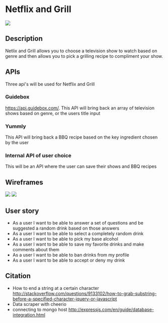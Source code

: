 # Netflix and Grill

![](http://chipchickcom.wpengine.netdna-cdn.com/wp-content/uploads/2016/04/p7521_column_grid_12-508x508.jpg)

## Description
Netlix and Grill allows you to choose a television show to watch based on genre and then allows you to pick a grilling recipe to compliment your show.

## APIs
Three api's will be used for Netflix and Grill

### Guidebox
https://api.guidebox.com/.
This API will bring back an array of television shows based on genre, or the users title input

### Yummly
This API will bring back a BBQ recipe based on the key ingredient chosen by the user

### Internal API of user choice
This will be an API where the user can save their shows and BBQ recipes


## Wireframes
![](http://i.imgur.com/AddKPM0.png)
![](http://i.imgur.com/FGsRaML.png)

## User story

- As a user I want to be able to answer a set of questions and be suggested a random drink based on those answers
- As a user I want to be able to select a completely random drink
- As a user I want to be able to pick my base alcohol
- As a user I want to be able to save my favorite drinks and make comments about them
- As a user I want to be able to ban drinks from my profile
- As a user I want to  be able to accept or deny my drink 

## Citation
- How to end a string at a certain character http://stackoverflow.com/questions/9133102/how-to-grab-substring-before-a-specified-character-jquery-or-javascript
- Data scraper with cheerio
- connecting to mongo host http://expressjs.com/en/guide/database-integration.html
